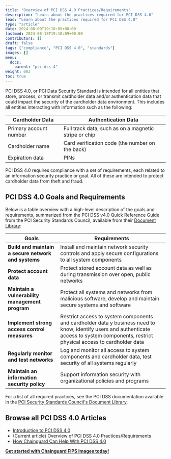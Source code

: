 ```yaml
---
title: "Overview of PCI DSS 4.0 Practices/Requirements"
description: "Learn about the practices required for PCI DSS 4.0"
lead: "Learn about the practices required for PCI DSS 4.0"
type: "article"
date: 2024-08-09T19:10:09+00:00
lastmod: 2024-08-15T19:10:09+00:00
contributors: []
draft: false
tags: ["compliance", "PCI DSS 4.0", "standards"]
images: []
menu:
  docs:
    parent: "pci-dss-4"
weight: 003
toc: true
---
```


PCI DSS 4.0, or PCI Data Security Standard is intended for all entities that store, process, or transmit cardholder data and/or authentication data that could impact the security of the cardholder data environment. This includes all entities interacting with information such as the following:

| Cardholder Data | Authentication Data |
|------------------------|-------------------------------------------------------|
| Primary account number | Full track data, such as on a magnetic stripe or chip |
| Cardholder name | Card verification code (the number on the back) |
| Expiration data | PINs |

PCI DSS 4.0 requires compliance with a set of requirements, each related to an information security practice or goal. All of these are intended to protect cardholder data from theft and fraud.


## PCI DSS 4.0 Goals and Requirements

Below is a table overview with a high-level description of the goals and requirements, summarized from the PCI DSS v4.0 Quick Reference Guide from the PCI Security Standards Council, available from their [Document Library](https://east.pcisecuritystandards.org/document_library):

| Goals | Requirements |
|------------------------|-------------------------------------------------------|
| **Build and maintain a secure network and systems** | Install and maintain network security controls and apply secure configurations to all system components |
| **Protect account data** | Protect stored account data as well as during transmission over open, public networks |
| **Maintain a vulnerability management program** | Protect all systems and networks from malicious software, develop and maintain secure systems and software |
| **Implement strong access control measures** | Restrict access to system components and cardholder data y business need to know, identify users and authenticate access to system components, restrict physical access to cardholder data |
| **Regularly monitor and test networks** | Log and monitor all access to system components and cardholder data, test security of all systems regularly |
| **Maintain an information security policy** | Support information security with organizational policies and programs |

For a list of all required practices, see the PCI DSS documentation available in the [PCI Security Standards Council's Document Library](https://east.pcisecuritystandards.org/document_library).


## Browse all PCI DSS 4.0 Articles

- [Introduction to PCI DSS 4.0](/software-security/compliance/pci-dss-4/intro-pci-dss-4/)
- (Current article) Overview of PCI DSS 4.0 Practices/Requirements
- [How Chainguard Can Help With PCI DSS 4.0](/software-security/compliance/pci-dss-4/pci-dss-chainguard/)

**[Get started with Chainguard FIPS Images today!](https://images.chainguard.dev/?category=fips?utm_source=docs)**
